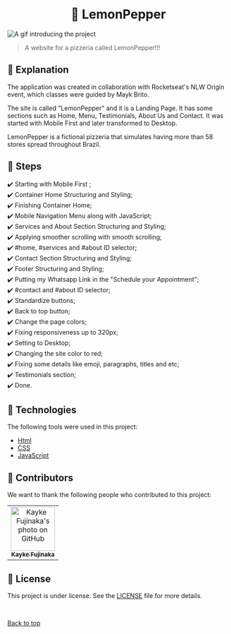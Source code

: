 <h1 align="center">🍕 LemonPepper</h1>

<img src="./assets/img/Animação.gif" alt="A gif introducing the project">

> A website for a pizzeria called LemonPepper!!!

## :page_facing_up: Explanation

The application was created in collaboration with Rocketseat's NLW Origin event, which classes were guided by Mayk Brito.

The site is called "LemonPepper" and it is a Landing Page. It has some sections such as Home, Menu, Testimonials, About Us and Contact. It was started with Mobile First and later transformed to Desktop.

LemonPepper is a fictional pizzeria that simulates having more than 58 stores spread throughout Brazil.

## :dart: Steps ##

:heavy_check_mark: Starting with Mobile First ;\
:heavy_check_mark: Container Home Structuring and Styling;\
:heavy_check_mark: Finishing Container Home;\
:heavy_check_mark: Mobile Navigation Menu along with JavaScript;\
:heavy_check_mark: Services and About Section Structuring and Styling;\
:heavy_check_mark: Applying smoother scrolling with smooth scrolling;\
:heavy_check_mark: #home, #services and #about ID selector;\
:heavy_check_mark: Contact Section Structuring and Styling;\
:heavy_check_mark: Footer Structuring and Styling;\
:heavy_check_mark: Putting my Whatsapp Link in the "Schedule your Appointment";\
:heavy_check_mark: #contact and #about ID selector;\
:heavy_check_mark: Standardize buttons;\
:heavy_check_mark: Back to top button;\
:heavy_check_mark: Change the page colors;\
:heavy_check_mark: Fixing responsiveness up to 320px;\
:heavy_check_mark: Setting to Desktop;\
:heavy_check_mark: Changing the site color to red;\
:heavy_check_mark: Fixing some details like emoji, paragraphs, titles and etc;\
:heavy_check_mark: Testimonials section;\
:heavy_check_mark: Done.

## :rocket: Technologies

The following tools were used in this project:

- [Html](https://developer.mozilla.org/pt-BR/docs/Web/HTML/Element/html/)  
- [CSS](https://developer.mozilla.org/pt-BR/docs/Web/CSS)  
- [JavaScript](https://developer.mozilla.org/pt-BR/docs/Web/JavaScript) 

## 🤝 Contributors

We want to thank the following people who contributed to this project:

<table>
  <tr>
    <td align="center">
      <a href="#">
        <img src="https://avatars.githubusercontent.com/u/98772000?s=400&u=80de9af672be7f75cc7a546838552cf63d5b82fe&v=4" width="100px;" alt="Kayke Fujinaka's photo on GitHub"/><br>
        <sub>
          <b>Kayke Fujinaka</b>
        </sub>
      </a>
    </td>
  </tr>
</table>

## 📝 License

This project is under license. See the [LICENSE](LICENSE.md) file for more details.

&#xa0;

<a href="#top">Back to top</a>
